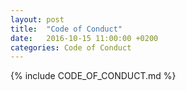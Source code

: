 ```yaml
---
layout: post
title:  "Code of Conduct"
date:   2016-10-15 11:00:00 +0200
categories: Code of Conduct
---
```

<!-- Generated via http://contributor-covenant.org/ -->
{% include CODE_OF_CONDUCT.md %}

